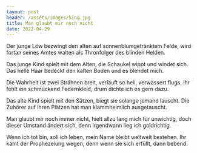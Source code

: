 ```yaml
---
layout: post
header: /assets/images/king.jpg
title: Man glaubt mir noch nicht
date: 2022-04-29
---
```


Der junge Löw bezwingt den alten
auf sonnenblumgetränktem Felde,
wird fortan seines Amtes walten
als Thronfolger des blinden Helden.

Das junge Kind spielt mit dem Alten,
die Schaukel wippt und windet sich.
Das helle Haar bedeckt den kalten
Boden und es blendet mich.

Die Wahrheit ist zwei Strähnen breit,
verläuft so hell, verwässert flugs.
Ihr fehlt ein schmückend Federnkleid,
drum dichte ich es gern dazu.

Das alte Kind spielt mit den Sätzen,
biegt sie solange jemand lauscht.
Die Zuhörer auf ihren Plätzen
hat man klammheimlich ausgetauscht.

Man glaubt mir noch immer nicht,
hielt allzu lang mich für unwichtig,
doch dieser Umstand ändert sich,
denn irgendwann lieg ich goldrichtig.

Wenn ich tot bin, soll ich leben,
mein Name bleibt weltweit bestehen.
Ihr kamt der Prophezeiung wegen,
denn wenn sie sich erfüllt, dann bebend.